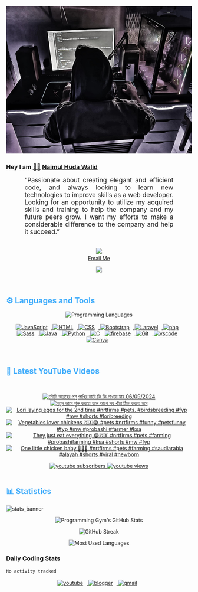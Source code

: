 <!-- ![github_cover_banner](https://www.digitalsolutionservices.com/img/services/web%20development.gif)-->

<div align="center" style="display:block;">
    <img height="400px" width="100%" alt="github cover banner" src="https://raw.githubusercontent.com/NaimulHudaWalid/NaimulHudaWalid/main/272276268_3114779035434264_920860974401480824_n.jpg"/> 
</div>

### Hey I am [👨🏻‍][facebook] [Naimul Huda Walid][youtube]



<p align:"center" style="text-align: justify; margin: 0 50px; font-size: 17px;" >
   “Passionate about creating elegant and efficient code, and always looking to learn new technologies to improve skills as a web developer. Looking for an opportunity to utilize my acquired skills and training to help the company and my future peers grow. I want my efforts to make a considerable difference to the company and help it succeed.”
<br>
<br>
<div align="center">

![](https://visitor-badge.glitch.me/badge?page_id=NaimulHudaWalid)
    <br />
[Email Me](mailto:dev.naimulhuda@gmail.com)
</div>
</p>
<!-- Typing SVG by DenverCoder1 - https://github.com/DenverCoder1/readme-typing-svg -->
<p align="center">
<!--   <a href="https://github.com/DenverCoder1/readme-typing-svg"> -->
    <img src="https://readme-typing-svg.herokuapp.com?color=E22FE4&width=380&height=45&lines=Open-Source+Enthusiast;Learning+In+Public;Empowering+Others;Nice+To+Meet+You+...&center=true"></a>

</p>
<br>
<!-- Languages and Tools -->

<h2 style="color: #44AEFB">⚙️ Languages and Tools</h2>
<div align="center" style="display:block;">
    <img width="100px" alt="Programming Languages" src="https://user-images.githubusercontent.com/78341798/194531121-47b0119a-ce00-439d-b586-125f86acb098.png"/> 
</div>
<br>   
<!-- Icons Resources -->
<!-- https://devicon.dev/ -->
<!-- https://cdn.jsdelivr.net/npm/simple-icons@v3/icons/ -->
<div align="center">
  <a href="https://developer.mozilla.org/en-US/docs/Web/JavaScript" target="_blank" rel="noreferrer">
      <img  alt="JavaScript" height="50px" style="padding-right:10px;" src="https://cdn.jsdelivr.net/gh/devicons/devicon/icons/javascript/javascript-plain.svg"/>
  </a>
  
 
  <a href="https://developer.mozilla.org/en-US/docs/Web/HTML" target="_blank" rel="noreferrer">
      <img  alt="HTML" height="50px" style="padding-right:10px;" src="https://cdn.jsdelivr.net/gh/devicons/devicon/icons/html5/html5-original.svg"/>
  </a>
  <a href="https://developer.mozilla.org/en-US/docs/Web/CSS" target="_blank" rel="noreferrer">
      <img  alt="CSS" height="50px" style="padding-right:10px;" src="https://cdn.jsdelivr.net/gh/devicons/devicon/icons/css3/css3-original.svg"/>
  </a>
  <a href="https://getbootstrap.com/" target="_blank" rel="noreferrer">
      <img  alt="Bootstrap" height="50px" style="padding-right:10px;" src="https://cdn.jsdelivr.net/gh/devicons/devicon/icons/bootstrap/bootstrap-original.svg"/>
  </a> 
  <a href="https://laravel.com/" target="_blank" rel="noreferrer">
      <img  alt="Laravel" height="50px" style="padding-right:10px;" src="https://cdn.jsdelivr.net/gh/devicons/devicon/icons/laravel/laravel-plain.svg"/>
  </a>
  <a href="https://www.php.net/" target="_blank" rel="noreferrer">
      <img  alt="php" height="50px" style="padding-right:10px;" src="https://cdn.jsdelivr.net/gh/devicons/devicon/icons/php/php-original.svg"/>
  </a>
  <a href="https://sass-lang.com/" target="_blank" rel="noreferrer">
      <img  alt="Sass" height="50px" style="padding-right:10px;" src="https://cdn.jsdelivr.net/gh/devicons/devicon/icons/sass/sass-original.svg"/>
  </a>
  <a href="https://www.java.com/en/" target="_blank" rel="noreferrer">
      <img  alt="Java" height="50px" style="padding-right:10px;" src="https://cdn.jsdelivr.net/gh/devicons/devicon/icons/java/java-original.svg"/>
  </a>    
  <a href="https://www.python.org/" target="_blank" rel="noreferrer">
      <img  alt="Python" height="50px" style="padding-right:10px;" src="https://cdn.jsdelivr.net/gh/devicons/devicon/icons/python/python-original.svg"/>
  </a>
  <a href="https://www.cprogramming.com/" target="_blank" rel="noreferrer">
      <img  alt="C" height="50px" style="padding-right:10px;" src="https://cdn.jsdelivr.net/gh/devicons/devicon/icons/c/c-original.svg"/>
  </a>
  
  <a href="https://firebase.google.com/" target="_blank" rel="noreferrer">
      <img  alt="firebase" height="50px" style="padding-right:10px;" src="https://cdn.jsdelivr.net/gh/devicons/devicon/icons/firebase/firebase-plain.svg"/>
  </a>
 
  <a href="https://git-scm.com/" target="_blank" rel="noreferrer">
      <img  alt="Git" height="50px" style="padding-right:10px;" src="https://cdn.jsdelivr.net/gh/devicons/devicon/icons/git/git-original.svg"/>
  </a>
  
  <a href="https://code.visualstudio.com/" target="_blank" rel="noreferrer">
      <img  alt="vscode" height="50px" style="padding-right:10px;"src="https://cdn.jsdelivr.net/gh/devicons/devicon/icons/vscode/vscode-original.svg"/>
  </a>
  <a href="https://www.canva.com/" target="_blank" rel="noreferrer">
      <img  alt="Canva" height="50px" style="padding-right:10px;" src="https://cdn.jsdelivr.net/gh/devicons/devicon/icons/canva/canva-original.svg"/> 
  </a>
</div>
<br>
<br>

<!-- Latest YouTube Videos -->

<h2 style="color: #44AEFB">🎦 Latest YouTube Videos</h2>
<br />

<!-- Resource/Reference: https://github.com/DenverCoder1/github-readme-youtube-cards -->
<div class="youtube videos cards" align="center">

<!-- BEGIN YOUTUBE-CARDS -->
[![সৌদি আরবের পশু পাখির হাটে কি কি পাওয়া যায় 06/09/2024](https://ytcards.demolab.com/?id=CtDwXuGJwEE&title=%E0%A6%B8%E0%A7%8C%E0%A6%A6%E0%A6%BF+%E0%A6%86%E0%A6%B0%E0%A6%AC%E0%A7%87%E0%A6%B0+%E0%A6%AA%E0%A6%B6%E0%A7%81+%E0%A6%AA%E0%A6%BE%E0%A6%96%E0%A6%BF%E0%A6%B0+%E0%A6%B9%E0%A6%BE%E0%A6%9F%E0%A7%87+%E0%A6%95%E0%A6%BF+%E0%A6%95%E0%A6%BF+%E0%A6%AA%E0%A6%BE%E0%A6%93%E0%A7%9F%E0%A6%BE+%E0%A6%AF%E0%A6%BE%E0%A7%9F+06%2F09%2F2024&lang=en&timestamp=1725616996&background_color=%230d1117&title_color=%23ffffff&stats_color=%23dedede&max_title_lines=1&width=250&border_radius=5 "সৌদি আরবের পশু পাখির হাটে কি কি পাওয়া যায় 06/09/2024")](https://www.youtube.com/watch?v=CtDwXuGJwEE)
[![নতুন ভাবে শুরু করতে হলে আগে সব খাঁচা ঠিক করতে হবে](https://ytcards.demolab.com/?id=VEN39ynlbm0&title=%E0%A6%A8%E0%A6%A4%E0%A7%81%E0%A6%A8+%E0%A6%AD%E0%A6%BE%E0%A6%AC%E0%A7%87+%E0%A6%B6%E0%A7%81%E0%A6%B0%E0%A7%81+%E0%A6%95%E0%A6%B0%E0%A6%A4%E0%A7%87+%E0%A6%B9%E0%A6%B2%E0%A7%87+%E0%A6%86%E0%A6%97%E0%A7%87+%E0%A6%B8%E0%A6%AC+%E0%A6%96%E0%A6%BE%E0%A6%81%E0%A6%9A%E0%A6%BE+%E0%A6%A0%E0%A6%BF%E0%A6%95+%E0%A6%95%E0%A6%B0%E0%A6%A4%E0%A7%87+%E0%A6%B9%E0%A6%AC%E0%A7%87&lang=en&timestamp=1725396526&background_color=%230d1117&title_color=%23ffffff&stats_color=%23dedede&max_title_lines=1&width=250&border_radius=5 "নতুন ভাবে শুরু করতে হলে আগে সব খাঁচা ঠিক করতে হবে")](https://www.youtube.com/watch?v=VEN39ynlbm0)
[![Lori laying eggs for the 2nd time #nrtfirms #pets. #birdsbreeding #fyp #mw #shorts #loribreeding](https://ytcards.demolab.com/?id=OiOTEQGaT5M&title=Lori+laying+eggs+for+the+2nd+time+%23nrtfirms+%23pets.+%23birdsbreeding+%23fyp+%23mw+%23shorts+%23loribreeding&lang=en&timestamp=1725346076&background_color=%230d1117&title_color=%23ffffff&stats_color=%23dedede&max_title_lines=1&width=250&border_radius=5 "Lori laying eggs for the 2nd time #nrtfirms #pets. #birdsbreeding #fyp #mw #shorts #loribreeding")](https://www.youtube.com/watch?v=OiOTEQGaT5M)
[![Vegetables lover chickens 🇸🇦😂 #pets #nrtfirms #funny #petsfunny #fyp #mw #probashi #farmer #ksa](https://ytcards.demolab.com/?id=CwhFBVUW2z0&title=Vegetables+lover+chickens+%F0%9F%87%B8%F0%9F%87%A6%F0%9F%98%82+%23pets+%23nrtfirms+%23funny+%23petsfunny+%23fyp+%23mw+%23probashi+%23farmer+%23ksa&lang=en&timestamp=1725280072&background_color=%230d1117&title_color=%23ffffff&stats_color=%23dedede&max_title_lines=1&width=250&border_radius=5 "Vegetables lover chickens 🇸🇦😂 #pets #nrtfirms #funny #petsfunny #fyp #mw #probashi #farmer #ksa")](https://www.youtube.com/watch?v=CwhFBVUW2z0)
[![They just eat everything 😂🇸🇦 #nrtfirms #pets #farming #probashifarming #ksa #shorts #mw #fyp](https://ytcards.demolab.com/?id=xsNliwp6REk&title=They+just+eat+everything+%F0%9F%98%82%F0%9F%87%B8%F0%9F%87%A6+%23nrtfirms+%23pets+%23farming+%23probashifarming+%23ksa+%23shorts+%23mw+%23fyp&lang=en&timestamp=1725103504&background_color=%230d1117&title_color=%23ffffff&stats_color=%23dedede&max_title_lines=1&width=250&border_radius=5 "They just eat everything 😂🇸🇦 #nrtfirms #pets #farming #probashifarming #ksa #shorts #mw #fyp")](https://www.youtube.com/watch?v=xsNliwp6REk)
[![One little chicken baby 🖤🇸🇦 #nrtfirms #pets #farming #saudiarabia #alayah #shorts #viral #newborn](https://ytcards.demolab.com/?id=Spj-Laasq4o&title=One+little+chicken+baby+%F0%9F%96%A4%F0%9F%87%B8%F0%9F%87%A6+%23nrtfirms+%23pets+%23farming+%23saudiarabia+%23alayah+%23shorts+%23viral+%23newborn&lang=en&timestamp=1725009137&background_color=%230d1117&title_color=%23ffffff&stats_color=%23dedede&max_title_lines=1&width=250&border_radius=5 "One little chicken baby 🖤🇸🇦 #nrtfirms #pets #farming #saudiarabia #alayah #shorts #viral #newborn")](https://www.youtube.com/watch?v=Spj-Laasq4o)
<!-- END YOUTUBE-CARDS -->
</div>

<!-- Begin Youtube Buttons -->
<!-- Resource/Reference:  https://github.com/DenverCoder1/custom-icon-badges -->
<div class="youtube buttons" align="center">
    <a href="https://www.youtube.com/channel/UCa3YaFwzSII0kKg3Nads2dQ"  target="_blank">
        <img alt="youtube subscribers" src="https://img.shields.io/youtube/channel/subscribers/UCa3YaFwzSII0kKg3Nads2dQ?logo=youtube&logoColor=red&style=for-the-badge"/>
    </a> 
    <a href="https://www.youtube.com/channel/UCa3YaFwzSII0kKg3Nads2dQ"  target="_blank">
        <img alt="youtube views" src="https://custom-icon-badges.demolab.com/youtube/channel/views/UCa3YaFwzSII0kKg3Nads2dQ?color=%23E05D44&logo=eye&logoColor=white&style=for-the-badge&labelColor=#555555"/>
    </a> 
</div>
<br>
<!-- End Youtube Buttons -->

<!-- Statistics -->

<h2 style="color: #44AEFB">📊 Statistics</h2>

![stats_banner](https://user-images.githubusercontent.com/78341798/194534778-d662496c-ae00-4e8d-ae9b-b90912054e7f.gif)

<!-- Begin Stats Cards -->
<!-- Resources:  -->
<!-- Github & Languages Stats: https://github.com/naimul15-12090/github-readme-stats --> 
<!-- Streak Stats: https://github.com/denvercoder1/github-readme-streak-stats -->
<!-- Change the value after ?username= to your GitHub username. -->
<div class="stats" align="center">

![Programming Gym's GitHub Stats](https://github-readme-stats.vercel.app/api?username=NaimulHudaWalid&hide=stars&count_private=true&show_icons=true&theme=algolia&border_radius=20)

![GitHub Streak](https://streak-stats.demolab.com?user=NaimulHudaWalid&count_private=true&theme=algolia&border_radius=22)

![Most Used Languages](https://github-readme-stats.vercel.app/api/top-langs/?username=NaimulHudaWalid&langs_count=8&layout=compact&show_icons=true&theme=algolia&border_radius=20)
    
<!-- ![Top Langs](https://github-readme-stats.vercel.app/api/top-langs/?username=naimul15-12090&langs_count=8) -->
<!-- [![Top Langs](https://github-readme-stats.vercel.app/api/top-langs/?username=naimul15-12090&layout=compact)](https://github.com/anuraghazra/github-readme-stats)
 -->
    
</div>
<!--  End Stats Cards -->



### Daily Coding Stats
<!--START_SECTION:waka-->

```txt
No activity tracked
```

<!--END_SECTION:waka-->
<!-- Begin Footer -->
<!-- Icons Resources -->
<!-- https://devicon.dev/ -->
<div class="footer" align="center" style="margin:15px;">
    <a href="https://www.youtube.com/channel/UCa3YaFwzSII0kKg3Nads2dQ" target="_blank">
        <img  style="margin:0 10px 10px 0;" src="https://user-images.githubusercontent.com/78341798/194531650-698ef1b1-9cbd-4b4f-96ef-5a2ec4b5d7e6.svg" alt="youtube" width="40px"/>
    </a>
    <a href="https://www.linkedin.com/in/naimulhudawalid/" target="_blank">
        <img style="margin:0 10px 10px 0;" src="https://user-images.githubusercontent.com/78341798/194531458-b5dfeb1b-bad5-4dfa-909a-2e402262db9a.svg" alt="blogger" width="40px"/>
    </a>
    <a href="mailto:dev.naimulhuda@gmail.com" target="_blank">
        <img style="margin:0 10px 10px 0;" src="https://user-images.githubusercontent.com/78341798/194531383-ddb2b774-5bb9-491c-b601-4a4a7d9792fb.svg" alt="gmail" width="40px"/>
    </a>
</div>
<!-- End Footer -->

[youtube]: https://www.youtube.com/channel/UCa3YaFwzSII0kKg3Nads2dQ
[facebook]: https://www.facebook.com/profile.php?id=100007065945838
